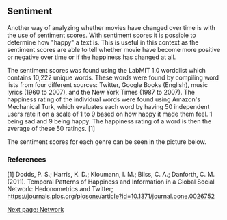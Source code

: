 
## Sentiment

Another way of analyzing whether movies have changed over time is with the use of sentiment scores. With sentiment scores it is possible to determine how "happy" a text is. This is useful in this context as the sentiment scores are able to tell whether movie have become more positive or negative over time or if the happiness has changed at all.   


The sentiment scores was found using the LabMIT 1.0 worddlist which contains 10,222 unique words. These words were found by compiling word lists from four different sources: Twitter, Google Books (English), music lyrics (1960 to 2007), and the New York Times (1987 to 2007). The happiness rating of the individual words were found using Amazon's Mechanical Turk, which evaluates each word by having 50 independent users rate it on a scale of 1 to 9 based on how happy it made them feel. 1 being sad and 9 being happy. The happiness rating of a word is then the average of these 50 ratings. [1]

The sentiment scores for each genre can be seen in the picture below.



### References
[1] Dodds, P. S.; Harris, K. D.; Kloumann, I. M.; Bliss, C. A.; Danforth, C. M. (2011). Temporal Patterns of Happiness and Information in a Global Social Network: Hedonometrics and Twitter; https://journals.plos.org/plosone/article?id=10.1371/journal.pone.0026752

[Next page: Network](network.md)

